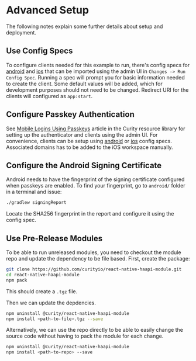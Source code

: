 # Advanced Setup

The following notes explain some further details about setup and deployment.

## Use Config Specs

To configure clients needed for this example to run, there's config specs for [android](config/setup-android-no-attestation-validation.xml) and [ios](config/setup-ios-no-attestation-validation.xml) that can be imported using the admin UI in `Changes -> Run Config Spec`. Running a spec will prompt you for basic information needed to create the client. Some default values will be added, which for development purposes should not need to be changed. Redirect URI for the clients will configured as `app:start`.

## Configure Passkey Authentication

See [Mobile Logins Using Passkeys](https://curity.io/resources/learn/mobile-logins-using-native-passkeys/) article in the Curity resource library for setting up the authenticator and clients using the admin UI.
For convenience, clients can be setup using [android](config/setup-android-no-attestation-validation-passkeys.xml) or [ios](config/setup-ios-no-attestation-validation-passkeys.xml) config specs. Associated domains has to be added to the iOS workspace manually.

## Configure the Android Signing Certificate

Android needs to have the fingerprint of the signing certificate configured when passkeys are enabled. To find your fingerprint, go to `android/` folder in a terminal and issue:
```bash
./gradlew signingReport
```
Locate the SHA256 fingerprint in the report and configure it using the config spec.

## Use Pre-Release Modules

To be able to run unreleased modules, you need to checkout the module repo and update the dependency to be file based. 
First, create the package:

```bash
git clone https://github.com/curityio/react-native-haapi-module.git
cd react-native-haapi-module
npm pack
```

This should create a `.tgz` file.

Then we can update the depdencies.

```bash
npm uninstall @curity/react-native-haapi-module
npm install <path-to-file>.tgz --save
```

Alternatively, we can use the repo directly to be able to easily change the source code without having to pack the
module for each change.

```bash
npm uninstall @curity/react-native-haapi-module
npm install <path-to-repo> --save
```
